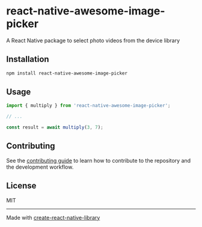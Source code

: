 # react-native-awesome-image-picker

A React Native package to select photo videos from the device library

## Installation

```sh
npm install react-native-awesome-image-picker
```

## Usage

```js
import { multiply } from 'react-native-awesome-image-picker';

// ...

const result = await multiply(3, 7);
```

## Contributing

See the [contributing guide](CONTRIBUTING.md) to learn how to contribute to the repository and the development workflow.

## License

MIT

---

Made with [create-react-native-library](https://github.com/callstack/react-native-builder-bob)
